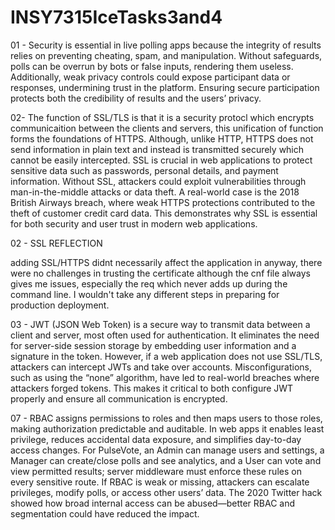 # INSY7315IceTasks3and4

01 - Security is essential in live polling apps because the integrity of results relies on preventing cheating, spam, and manipulation. Without safeguards, polls can be overrun by bots or false inputs, rendering them useless. Additionally, weak privacy controls could expose participant data or responses, undermining trust in the platform. Ensuring secure participation protects both the credibility of results and the users’ privacy.

02- The function of SSL/TLS is that it is a security protocl which encrypts communicaition between the clients and servers, this unification of function forms the foundations of HTTPS. Although, unlike HTTP, HTTPS does not send information in plain text and instead is transmitted securely which cannot be easily intercepted. SSL is crucial in web applications to protect sensitive data such as passwords, personal details, and payment information. Without SSL, attackers could exploit vulnerabilities through man-in-the-middle attacks or data theft. A real-world case is the 2018 British Airways breach, where weak HTTPS protections contributed to the theft of customer credit card data. This demonstrates why SSL is essential for both security and user trust in modern web applications.

02 - SSL REFLECTION

adding SSL/HTTPS didnt necessarily affect the application in anyway, there were no challenges in trusting the certificate although the cnf file always gives me issues, especially the req which never adds up during the command line. I wouldn't take any different steps in preparing for production deployment. 

03 - JWT (JSON Web Token) is a secure way to transmit data between a client and server, most often used for authentication. It eliminates the need for server-side session storage by embedding user information and a signature in the token. However, if a web application does not use SSL/TLS, attackers can intercept JWTs and take over accounts. Misconfigurations, such as using the “none” algorithm, have led to real-world breaches where attackers forged tokens. This makes it critical to both configure JWT properly and ensure all communication is encrypted.

07 - RBAC assigns permissions to roles and then maps users to those roles, making authorization predictable and auditable. In web apps it enables least privilege, reduces accidental data exposure, and simplifies day-to-day access changes. For PulseVote, an Admin can manage users and settings, a Manager can create/close polls and see analytics, and a User can vote and view permitted results; server middleware must enforce these rules on every sensitive route. If RBAC is weak or missing, attackers can escalate privileges, modify polls, or access other users’ data. The 2020 Twitter hack showed how broad internal access can be abused—better RBAC and segmentation could have reduced the impact.